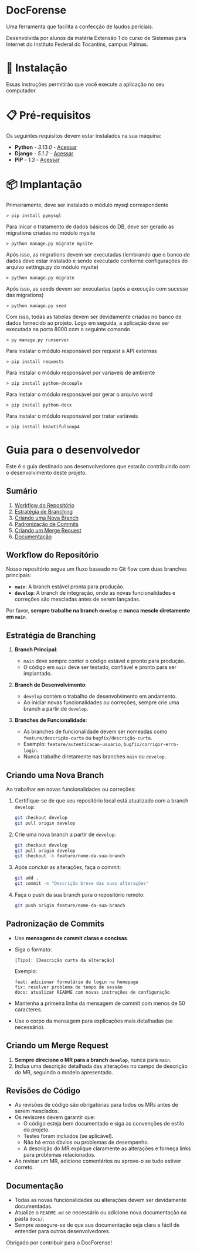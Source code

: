 # DocForense

Uma ferramenta que facilita a confecção de laudos periciais.

Desenvolvida por alunos da matéria Extensão 1 do curso de Sistemas para Internet do Instituto Federal do Tocantins, campus Palmas.

# 🚀 Instalação

Essas instruções permitirão que você execute a aplicação no seu computador.

# 📋 Pré-requisitos

Os seguintes requisitos devem estar instalados na sua máquina:

* **Python** - *3.13.0* - [Acessar](https://www.python.org/downloads/)
* **Django** - *5.1.2* - [Acessar](https://docs.djangoproject.com/en/5.1/topics/install/#installing-official-release)
* **PIP** - *1.3* - [Acessar](https://pypi.org/project/pip/)

# 📦 Implantação

Primeiramente, deve ser instalado o módulo mysql correspondente

```
> pip install pymysql
```

Para inicar o tratamento de dados básicos do DB, deve ser gerado as migrations criadas no módulo mysite

```
> python manage.py migrate mysite
```

Após isso, as migrations devem ser executadas (lembrando que o banco de dados deve estar instalado e sendo executado conforme configurações do arquivo settings.py do módulo mysite)

```
> python manage.py migrate
```

Após isso, as seeds devem ser executadas (após a execução com sucesso das migrations)

```
> python manage.py seed
```

Com isso, todas as tabelas devem ser devidamente criadas no banco de dados fornecido ao projeto. Logo em seguida, a aplicação deve ser executada na porta 8000 com o seguinte comando

```
> py manage.py runserver
```

Para instalar o módulo responsável por request a API externas

```
> pip install requests
```

Para instalar o módulo responsável por variaveis de ambiente

```
> pip install python-decouple
```

Para instalar o módulo responsável por gerar o arquivo word

```
> pip install python-docx
```

Para instalar o módulo responsável por tratar variáveis
```
> pip install beautifulsoup4
```

# Guia para o desenvolvedor

Este é o guia destinado aos desenvolvedores que estarão contribuindo com o desenvolvimento deste projeto.

## Sumário

1. [Workflow do Repositório](#workflow-do-repositório)
2. [Estratégia de Branching](#estratégia-de-branching)
3. [Criando uma Nova Branch](#criando-uma-nova-branch)
4. [Padronização de Commits](#padronização-de-commits)
5. [Criando um Merge Request](#criando-um-merge-request)
6. [Documentação](#documentação)

## Workflow do Repositório

Nosso repositório segue um fluxo baseado no Git flow com duas branches principais:
- **`main`**: A branch estável pronta para produção.
- **`develop`**: A branch de integração, onde as novas funcionalidades e correções são mescladas antes de serem lançadas.

Por favor, **sempre trabalhe na branch `develop`** e **nunca mescle diretamente em `main`**.

## Estratégia de Branching

1. **Branch Principal**: 
   - `main` deve sempre conter o código estável e pronto para produção.
   - O código em `main` deve ser testado, confiável e pronto para ser implantado.

2. **Branch de Desenvolvimento**: 
   - `develop` contém o trabalho de desenvolvimento em andamento.
   - Ao iniciar novas funcionalidades ou correções, sempre crie uma branch a partir de `develop`.

3. **Branches de Funcionalidade**: 
   - As branches de funcionalidade devem ser nomeadas como `feature/descrição-curta` ou `bugfix/descrição-curta`.
   - Exemplo: `feature/autenticacao-usuario`, `bugfix/corrigir-erro-login`.
   - Nunca trabalhe diretamente nas branches `main` ou `develop`.

## Criando uma Nova Branch

Ao trabalhar em novas funcionalidades ou correções:

1. Certifique-se de que seu repositório local está atualizado com a branch `develop`:
   ```bash
   git checkout develop
   git pull origin develop
   ```

2. Crie uma nova branch a partir de `develop`:
   ```bash
   git checkout develop
   git pull origin develop
   git checkout -b feature/nome-da-sua-branch
   ```

3. Após concluir as alterações, faça o commit:
   ```bash
   git add .
   git commit -m "Descrição breve das suas alterações"
   ```

4. Faça o push da sua branch para o repositório remoto:
   ```bash
   git push origin feature/nome-da-sua-branch
   ```

## Padronização de Commits

- Use **mensagens de commit claras e concisas**.
- Siga o formato:
  ```
  [Tipo]: [Descrição curta da alteração]
  ```
  Exemplo:
  ```
  feat: adicionar formulário de login na homepage
  fix: resolver problema de tempo de sessão
  docs: atualizar README com novas instruções de configuração
  ```

- Mantenha a primeira linha da mensagem de commit com menos de 50 caracteres.
- Use o corpo da mensagem para explicações mais detalhadas (se necessário).

## Criando um Merge Request

1. **Sempre direcione o MR para a branch `develop`**, nunca para `main`.
2. Inclua uma descrição detalhada das alterações no campo de descrição do MR, seguindo o modelo apresentado.

## Revisões de Código

- As revisões de código são obrigatórias para todos os MRs antes de serem mesclados.
- Os revisores devem garantir que:
  - O código esteja bem documentado e siga as convenções de estilo do projeto.
  - Testes foram incluídos (se aplicável).
  - Não há erros óbvios ou problemas de desempenho.
  - A descrição do MR explique claramente as alterações e forneça links para problemas relacionados.
- Ao revisar um MR, adicione comentários ou aprove-o se tudo estiver correto.

## Documentação

- Todas as novas funcionalidades ou alterações devem ser devidamente documentadas.
- Atualize o `README.md` se necessário ou adicione nova documentação na pasta `docs/`.
- Sempre assegure-se de que sua documentação seja clara e fácil de entender para outros desenvolvedores.

Obrigado por contribuir para o DocForense!